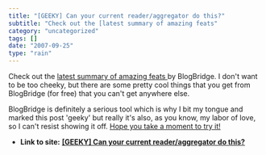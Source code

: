 ```yaml
---
title: "[GEEKY] Can your current reader/aggregator do this?"
subtitle: "Check out the [latest summary of amazing feats"
category: "uncategorized"
tags: []
date: "2007-09-25"
type: "rain"
---
```

Check out the [latest summary of amazing feats
](<http://www.blogbridge.com/products-services/blogbridge/visual-tour/>)by
BlogBridge. I don't want to be too cheeky, but there are some pretty cool
things that you get from BlogBridge (for free) that you can't get anywhere
else.

BlogBridge is definitely a serious tool which is why I bit my tongue and
marked this post 'geeky' but really it's also, as you know, my labor of love,
so I can't resist showing it off. [Hope you take a moment to try
it!](<http://www.blogbridge.com/look>)


* **Link to site:** **[[GEEKY] Can your current reader/aggregator do this?](None)**